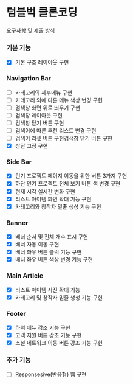 # 텀블벅 클론코딩
[요구사항 및 제출 방식](https://denim-impatiens-019.notion.site/11-12-53dc3c2da66c49b8a407834670f604b4)

### 기본 기능

- [x] 기본 구조 레이아웃 구현

### Navigation Bar

- [ ] 카테고리의 세부메뉴 구현
- [ ] 카테고리 외에 다른 메뉴 색상 변경 구현
- [ ] 검색창 화면 위로 띄우기 구현
- [ ] 검색창 레이아웃 구현
- [ ] 검색창 닫기 버튼 구현
- [ ] 검색어에 따른 추천 리스트 변경 구현
- [ ] 검색어 리셋 버튼 구현검색창 닫기 버튼 구현
- [x] 상단 고정 구현

### Side Bar

- [x] 인기 프로젝트 페이지 이동을 위한 버튼 3가지 구현
- [x] 하단 인기 프로젝트 전체 보기 버튼 색 변경 구현
- [x] 현재 시각 실시간 변화 구현
- [x] 리스트 아이템 화면 확대 기능 구현
- [x] 카테고리와 창작자 밑줄 생성 기능 구현

### Banner

- [x] 배너 순서 및 전체 개수 표시 구현
- [x] 배너 자동 이동 구현
- [x] 배너 좌우 버튼 클릭 기능 구현
- [x] 배너 좌우 버튼 색상 변경 기능 구현

### Main Article

- [x] 리스트 아이템 사진 확대 기능
- [x] 카테고리 및 창작자 밑줄 생성 기능 구현

### Footer

- [x] 하위 메뉴 강조 기능 구현
- [x] 고객 지원 버튼 강조 기능 구현
- [x] 소셜 네트워크 이동 버튼 강조 기능 구현

### 추가 기능

- [ ] Responsesive(반응형) 웹 구현
